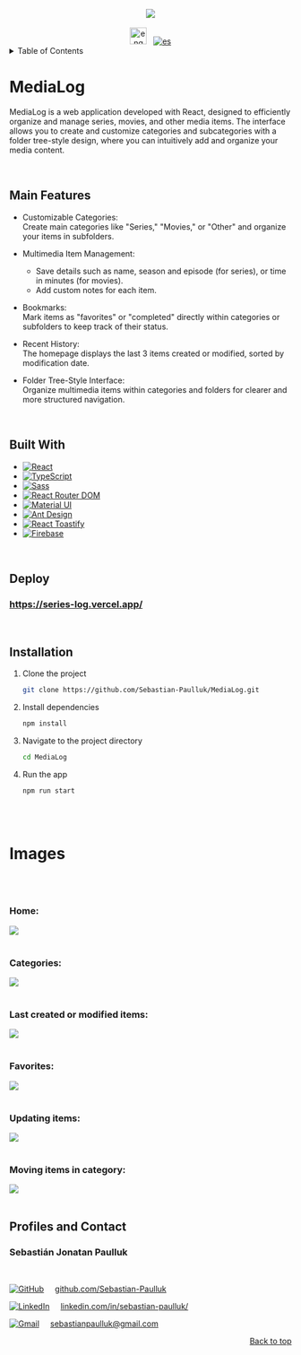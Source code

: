 <a id="readme-top"></a>


<div align="center">
  <img  src="https://github.com/Sebastian-Paulluk/MediaLog/blob/main/public/images-github/logo.png">
</div>

<br>

<div align="center">
    <a href="https://github.com/Sebastian-Paulluk/MediaLog/blob/main/README.md"><img src="https://img.shields.io/badge/lang-english-blue.svg" height="30" alt="eng"></a> &nbsp; <a href="https://github.com/Sebastian-Paulluk/MediaLog/blob/main/README.es.md"><img src="https://img.shields.io/badge/lang-español-red.svg" alt="es"></a>
</div>


<details>
  <summary>Table of Contents</summary>
  <ol>
    <li><a href="#caracteristicas">Main Features</a></li>
    <li><a href="#creado-con">Built With</a></li>
    <li><a href="#despliegue">Deployment</a></li>
    <li><a href="#instalacion">Installation</a></li>
    <li><a href="#imagenes">Images</a></li>
    <li><a href="#pefiles-y-contacto">Profiles and Contact</a></li>
  </ol>
</details>




# MediaLog

MediaLog is a web application developed with React, designed to efficiently organize and manage series, movies, and other media items. The interface allows you to create and customize categories and subcategories with a folder tree-style design, where you can intuitively add and organize your media content.


<br>

<a id="caracteristicas"></a>
## Main Features

- Customizable Categories:  
  Create main categories like "Series," "Movies," or "Other" and organize your items in subfolders.

- Multimedia Item Management:  
  - Save details such as name, season and episode (for series), or time in minutes (for movies).  
  - Add custom notes for each item.

- Bookmarks:  
  Mark items as "favorites" or "completed" directly within categories or subfolders to keep track of their status.

- Recent History:  
  The homepage displays the last 3 items created or modified, sorted by modification date.

- Folder Tree-Style Interface:  
  Organize multimedia items within categories and folders for clearer and more structured navigation.




<br>

<a id="creado-con"></a>

## Built With

* [![React][React.js]][React-url]
* [![TypeScript][TypeScript]][TypeScript-url]
* [![Sass][Sass]][Sass-url]
* [![React Router DOM][ReactRouterDOM]][ReactRouterDOM-url]
* [![Material UI][Material-UI]][Material-UI-url]
* [![Ant Design][AntDesign]][AntDesign-url]
* [![React Toastify][ReactToastify]][ReactToastify-url]
* [![Firebase][Firebase]][Firebase-url]



<br>


<a id="despliegue"></a>

## Deploy
### <https://series-log.vercel.app/>

<br>

<a id="instalacion"></a>

## Installation

1. Clone the project
   ```sh
   git clone https://github.com/Sebastian-Paulluk/MediaLog.git
   ```
2. Install dependencies
   ```sh
   npm install
   ```
3. Navigate to the project directory
   ```sh
   cd MediaLog
   ```
4. Run the app
   ```sh
   npm run start
   ```

<br><br>

<a id="imagenes"></a>

# Images

<br>
<br>

###

### Home:
<kbd>
  <img src="https://github.com/Sebastian-Paulluk/MediaLog/blob/main/public/images-github/inicio.png">
</kbd>

<br>
<br>

###

### Categories:
<kbd>
  <img src="https://github.com/Sebastian-Paulluk/MediaLog/blob/main/public/images-github/items-en-carpeta.png">
</kbd>

<br>
<br>

###

### Last created or modified items:
<kbd>
  <img src="https://github.com/Sebastian-Paulluk/MediaLog/blob/main/public/images-github/ultimos-modificados.png">
</kbd>

<br>
<br>

###

### Favorites:
<kbd>
  <img src="https://github.com/Sebastian-Paulluk/MediaLog/blob/main/public/images-github/favoritos.png">
</kbd>

<br>
<br>

###

### Updating items:
<kbd align="center">
  <img src="https://github.com/Sebastian-Paulluk/MediaLog/blob/main/public/images-github/modificando-item-juntos.png">
</kbd>

<br>
<br>

###

### Moving items in category:
<kbd>
  <img src="https://github.com/Sebastian-Paulluk/MediaLog/blob/main/public/images-github/moviendo-item.png">
</kbd>

<br>
<br>

<a id="pefiles-y-contacto"></a>

## Profiles and Contact

### Sebastián Jonatan Paulluk
<br>

[![GitHub][GitHub-icon]][GitHub-url] &nbsp; &nbsp; [github.com/Sebastian-Paulluk](https://github.com/Sebastian-Paulluk)

[![LinkedIn][LinkedIn-icon]][LinkedIn-url] &nbsp; &nbsp; [linkedin.com/in/sebastian-paulluk/](https://www.linkedin.com/in/sebastian-paulluk/)

[![Gmail][Gmail-icon]][Gmail-url] &nbsp; &nbsp; sebastianpaulluk@gmail.com

<p align="right"><a href="#readme-top">Back to top</a></p>





 <!-- MARKDOWN LINKS & IMAGES -->
[React.js]: https://img.shields.io/badge/React-20232A?style=for-the-badge&logo=react&logoColor=61DAFB
[React-url]: https://reactjs.org/

[TypeScript]: https://img.shields.io/badge/TypeScript-3178C6?style=for-the-badge&logo=typescript&logoColor=white
[TypeScript-url]: https://www.typescriptlang.org/

[Sass]: https://img.shields.io/badge/Sass-CC6699?style=for-the-badge&logo=sass&logoColor=white
[Sass-url]: https://sass-lang.com/

[Material-UI]: https://img.shields.io/badge/Material--UI-007FFF?style=for-the-badge&logo=mui&logoColor=white
[Material-UI-url]: https://mui.com/

[ReactRouterDOM]: https://img.shields.io/badge/React%20Router%20DOM-CA4245?style=for-the-badge&logo=react-router&logoColor=white
[ReactRouterDOM-url]: https://reactrouter.com/

[AntDesign]: https://img.shields.io/badge/Ant%20Design-0170FE?style=for-the-badge&logo=ant-design&logoColor=white
[AntDesign-url]: https://ant.design/

[ReactToastify]: https://img.shields.io/badge/React%20Toastify-FF7C7C?style=for-the-badge&logo=react-toastify&logoColor=white
[ReactToastify-url]: https://fkhadra.github.io/react-toastify/

[Firebase]: https://img.shields.io/badge/Firebase-FFCB2F?style=for-the-badge&logo=firebase&logoColor=black
[Firebase-url]: https://firebase.google.com/

[LinkedIn-icon]: https://img.shields.io/badge/LinkedIn-0A66C2?style=for-the-badge&logo=linkedin&logoColor=white
[LinkedIn-url]: https://www.linkedin.com/in/sebastian-paulluk/

[Gmail-icon]: https://img.shields.io/badge/Gmail-D14836?style=for-the-badge&logo=gmail&logoColor=white
[Gmail-url]: mailto:sebastianpaulluk@gmail.com

[GitHub-icon]: https://img.shields.io/badge/GitHub-181717?style=for-the-badge&logo=github&logoColor=white
[GitHub-url]: https://github.com/Sebastian-Paulluk






